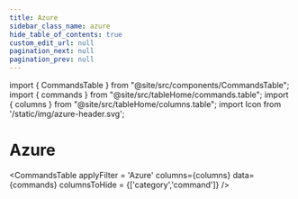 ```yaml
---
title: Azure
sidebar_class_name: azure
hide_table_of_contents: true
custom_edit_url: null
pagination_next: null
pagination_prev: null
---
```


import { CommandsTable } from "@site/src/components/CommandsTable";
import { commands } from "@site/src/tableHome/commands.table";
import { columns } from "@site/src/tableHome/columns.table";
import Icon from '/static/img/azure-header.svg';

# <Icon/> Azure

<CommandsTable
applyFilter = 'Azure'
columns={columns}
data={commands}
columnsToHide = {['category','command']}
/>